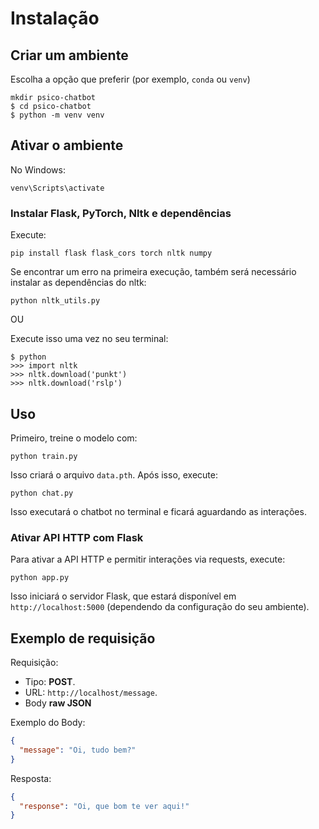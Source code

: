 <!-- ## Assista ao Tutorial
[![Texto alternativo](https://img.youtube.com/vi/RpWeNzfSUHw/hqdefault.jpg)](https://www.youtube.com/watch?v=RpWeNzfSUHw&list=PLqnslRFeH2UrFW4AUgn-eY37qOAWQpJyg) -->

# Instalação

## Criar um ambiente

Escolha a opção que preferir (por exemplo, `conda` ou `venv`)

```console
mkdir psico-chatbot
$ cd psico-chatbot
$ python -m venv venv
```

## Ativar o ambiente

No Windows:

```console
venv\Scripts\activate
```

### Instalar Flask, PyTorch, Nltk e dependências

Execute:

```console
pip install flask flask_cors torch nltk numpy
```

Se encontrar um erro na primeira execução, também será necessário instalar as dependências do nltk:

```console
python nltk_utils.py
```

OU

Execute isso uma vez no seu terminal:

```console
$ python
>>> import nltk
>>> nltk.download('punkt')
>>> nltk.download('rslp')
```

## Uso

Primeiro, treine o modelo com:

```console
python train.py
```

Isso criará o arquivo `data.pth`. Após isso, execute:

```console
python chat.py
```

Isso executará o chatbot no terminal e ficará aguardando as interações.

### Ativar API HTTP com Flask

Para ativar a API HTTP e permitir interações via requests, execute:

```console
python app.py
```

Isso iniciará o servidor Flask, que estará disponível em `http://localhost:5000` (dependendo da configuração do seu ambiente).

## Exemplo de requisição

Requisição:

- Tipo: **POST**.
- URL: `http://localhost/message`.
- Body **raw JSON**

Exemplo do Body:

```json
{
  "message": "Oi, tudo bem?"
}
```

Resposta:

```json
{
  "response": "Oi, que bom te ver aqui!"
}
```
